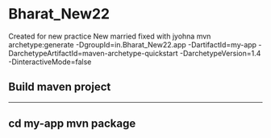 # Bharat_New22
Created for new practice 
New married fixed with jyohna
mvn archetype:generate -DgroupId=in.Bharat_New22.app -DartifactId=my-app -DarchetypeArtifactId=maven-archetype-quickstart -DarchetypeVersion=1.4 -DinteractiveMode=false

## Build maven project

---

cd my-app
mvn package
---
